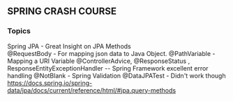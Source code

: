 
## SPRING CRASH COURSE

### Topics

Spring JPA - Great Insight on JPA Methods\
@RequestBody - For mapping json data to Java Object.
@PathVariable - Mapping a URI Variable
@ControllerAdvice, @ResponseStatus , ResponseEntityExceptionHandler -- Spring Framework excellent error handling
@NotBlank - Spring Validation 
@DataJPATest - Didn't work though
https://docs.spring.io/spring-data/jpa/docs/current/reference/html/#jpa.query-methods
